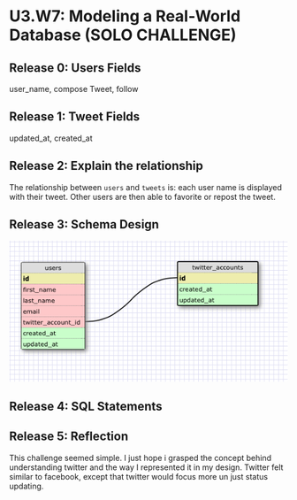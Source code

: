 # U3.W7: Modeling a Real-World Database (SOLO CHALLENGE)

## Release 0: Users Fields
 user_name, compose Tweet, follow 

## Release 1: Tweet Fields
updated_at, created_at

## Release 2: Explain the relationship
The relationship between `users` and `tweets` is: 
each user name is displayed with their tweet. Other users are then able to favorite or repost the tweet.

## Release 3: Schema Design
<!-- Include your image (inline) of your schema -->
 <img src = "img/solo.jpg"/>

## Release 4: SQL Statements
<!-- Include your SQL Statements. How can you make markdown files show blocks of code? -->

## Release 5: Reflection
This challenge seemed simple. I just hope i grasped the concept behind understanding twitter 
and the way I represented it in my design. Twitter felt similar to facebook, except that twitter would focus more un just status updating. 